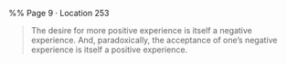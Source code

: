%% Page 9 · Location 253 
> The desire for more positive experience is itself a negative experience. And, paradoxically, the acceptance of one’s negative experience is itself a positive experience. 
